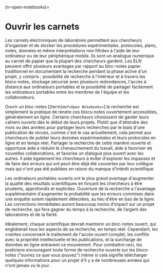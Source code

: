 (rr-open-notebooks)=
# Ouvrir les carnets

Les carnets électroniques de laboratoire permettent aux chercheurs d'organiser et de stocker les procédures expérimentales. protocoles, plans, notes, données et même interprétations non filtrées à l'aide de leur ordinateur ou de leur périphérique mobile. Ils sont un analogue numérique au carnet de papier que la plupart des chercheurs gardent. Les ELN peuvent offrir plusieurs avantages par rapport au bloc-notes papier traditionnel en documentant la recherche pendant la phase active d'un projet, y compris ; possibilité de recherche à l'intérieur et à travers les blocs-notes, stockage sécurisé avec plusieurs redondances, l'accès à distance aux ordinateurs portables et la possibilité de partager facilement les ordinateurs portables entre les membres de l'équipe et les collaborateurs.

Ouvrir un bloc-notes [{term}`def<Open Notebooks>`] la recherche est simplement la pratique de rendre ces blocs-notes ouvertement accessibles, généralement en ligne. Certains chercheurs choisissent de garder leurs cahiers ouverts dès le début de leurs projets. Plutôt que d'attendre des mois ou des années pour partager leurs recherches par le biais d'une publication de revues, comme c'est le cas actuellement, cela permet aux chercheurs de publier leurs données expérimentales et leurs protocoles en ligne et en temps réel. Partager la recherche de cette manière ouverte et opportune aide à réduire le chevauchement du travail, aide à favoriser de nouvelles collaborations, et favorise un dialogue plus ouvert avec les autres. Il aide également les chercheurs à éviter d'explorer les impasses et de faire des erreurs qui ont peut-être déjà été couvertes par leur collègue mais qui n'ont pas été publiées en raison du manque d'intérêt scientifique.

Les ordinateurs portables ouverts ont le plus grand avantage d'augmenter la qualité des résultats scientifiques en forçant les chercheurs à être prudents, approfondis et explicites. Ouverture de la recherche a l'avantage supplémentaire d'augmenter la probabilité que les erreurs commises dans une enquête soient rapidement détectées, au lieu d'être en bas de la ligne. Les corrections immédiates auront beaucoup moins d’impact sur un projet de recherche, qui fera gagner du temps à la recherche, de l’argent des laboratoires et de la fierté.

Idéalement, chaque scientifique devrait maintenir un bloc-notes ouvert, qui engloberait tous les aspects de sa recherche, en temps réel. Cependant, les craintes concernant le traitement de l'accès ouvert complet, les conflits avec la propriété intellectuelle et les publications, et la surcharge de données en ligne entravent ce mouvement. Pour combattre ceci, les praticiens encouragent toute forme de recherche ouverte sur les blocs-notes ("ouvrez ce que vous pouvez") même si cela signifie télécharger quelques informations pour un projet d'il y a de nombreuses années qui n'ont jamais vu le jour.
